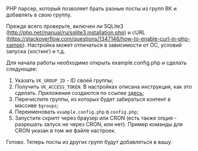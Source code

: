 PHP парсер, который позволяет брать разные посты из групп ВК и добавлять в свою группу.

Прежде всего проверьте, включен ли SQLite3 (http://php.net/manual/ru/sqlite3.installation.php) и cURL (https://stackoverflow.com/questions/1347146/how-to-enable-curl-in-php-xampp). Настройка может отличаться в зависимости от ОС, условий запуска (хостинг) и т.д.

Для начала работы необходимо открыть example.config.php и сделать следующее:

1. Указать `VK_GROUP_ID` - ID своей группы;
2. Получить `VK_ACCESS_TOKEN`. В настройках описана инструкция, как это сделать. Приложения создаются по ссылке [здесь](https://vk.com/apps?act=manage);
3. Перечислите группы, из которых будет забираться контент в массиве `$groups`;
4. Переименовать `example.config.php` в `config.php`;
5. Запустите скрипт через браузер или CRON (есть также опция - разрешать запуск не через CRON, или нет). Пример команды для CRON указан в том же файле настроек.

Готово. Теперь посты из других групп будут добавляться в вашу.
